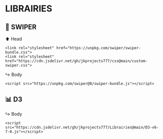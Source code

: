# LIBRAIRIES

## :card_index: SWIPER

:arrow_up: Head

```<link rel="stylesheet" href="https://unpkg.com/swiper/swiper-bundle.css">```<br/>
```<link rel="stylesheet" href="https://cdn.jsdelivr.net/gh/jkprojects777/css@main/custom-swiper.css">```

:arrow_right_hook: Body

```<script src="https://unpkg.com/swiper@8/swiper-bundle.js"></script>```<br/>


## :bar_chart: D3

:arrow_right_hook: Body

```<script src="https://cdn.jsdelivr.net/gh/jkprojects777/Librairies@main/D3-v6-7-0.js"></script>```<br/>

